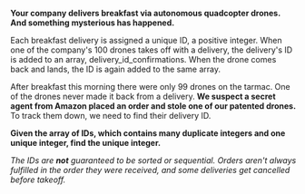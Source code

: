 **Your company delivers breakfast via autonomous quadcopter drones. And something mysterious has happened.**

Each breakfast delivery is assigned a unique ID, a positive integer. When one of the company's 100 drones takes off with a delivery, the delivery's ID is added to an array, delivery_id_confirmations. When the drone comes back and lands, the ID is again added to the same array.

After breakfast this morning there were only 99 drones on the tarmac. One of the drones never made it back from a delivery. **We suspect a secret agent from Amazon placed an order and stole one of our patented drones.** To track them down, we need to find their delivery ID.

**Given the array of IDs, which contains many duplicate integers and one unique integer, find the unique integer.**

*The IDs are **not** guaranteed to be sorted or sequential. Orders aren't always fulfilled in the order they were received, and some deliveries get cancelled before takeoff.*
